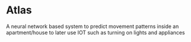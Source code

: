 # Atlas
A neural network based system to predict movement patterns inside an apartment/house to later use IOT such as turning on lights and appliances
